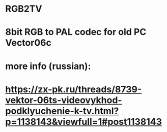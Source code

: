 # RGB2TV
# 8bit RGB to PAL codec for old PC Vector06c
# more info (russian):
# https://zx-pk.ru/threads/8739-vektor-06ts-videovykhod-podklyuchenie-k-tv.html?p=1138143&viewfull=1#post1138143
